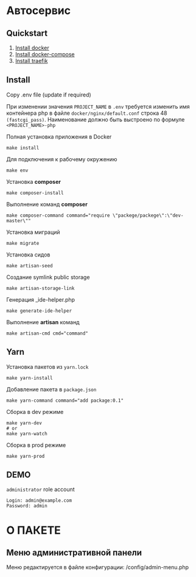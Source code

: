 # Автосервис

## Quickstart
1. [Install docker](https://docs.docker.com/install/)
2. [Install docker-compose](https://docs.docker.com/compose/install/)
3. [Install traefik](https://github.com/mediaten/traefik)

## Install
Copy .env file (update if required)

При изменении значения ``PROJECT_NAME`` в ``.env`` требуется изменить имя контейнера php в файле ``docker/nginx/default.conf`` строка 48 ``(fastcgi_pass)``. Наименование должно быть выстроено по формуле ``<PROJECT_NAME>-php``

Полная установка приложения в Docker
```
make install
```

Для подключения к рабочему окружению
```
make env
```

Установка **composer**
```
make composer-install
```

Выполнение команд **composer**
```
make composer-command command="require \"packege/packege\":\"dev-master\""
```

Установка миграций
```
make migrate
```

Установка сидов
```
make artisan-seed
```

Создание symlink public storage
```
make artisan-storage-link
```

Генерация _ide-helper.php
```
make generate-ide-helper
```

Выполнение **artisan** команд
```
make artisan-cmd cmd="command"
```

## Yarn

Установка пакетов из `yarn.lock`
```
make yarn-install
```

Добавление пакета в `package.json`
```
make yarn-command command="add package:0.1"
```

Сборка в dev режиме
```
make yarn-dev
# or
make yarn-watch
```

Сборка в prod режиме
```
make yarn-prod
```

## DEMO

`administrator` role account
```
Login: admin@example.com
Password: admin
```

# О ПАКЕТЕ

## Меню административной панели

Меню редактируется в файле конфигурации: /config/admin-menu.php
